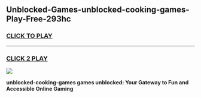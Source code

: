 
## Unblocked-Games-unblocked-cooking-games-Play-Free-293hc
<h3>
<a href="https://premium76.site?title=unblocked-cooking-games&ref=20A">CLICK TO PLAY</a></h3>
<hr>

<h3>
<a href="https://premium76.site?title=unblocked-cooking-games&ref=20A">CLICK 2 PLAY</a>
  
</h3>

<a href="https://premium76.site?title=unblocked-cooking-games&ref=20A"><img src="https://clearcache.store/games.png"></a>


**unblocked-cooking-games games unblocked: Your Gateway to Fun and Accessible Online Gaming**
